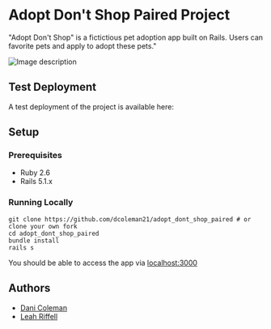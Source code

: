 # Adopt Don't Shop Paired Project

"Adopt Don't Shop" is a fictictious pet adoption app built on Rails. Users can favorite pets and apply to adopt these pets."

![Image description](http://localhost:3000/)

## Test Deployment

A test deployment of the project is available here:

## Setup

### Prerequisites

- Ruby 2.6
- Rails 5.1.x


### Running Locally

```shell
git clone https://github.com/dcoleman21/adopt_dont_shop_paired # or clone your own fork
cd adopt_dont_shop_paired
bundle install
rails s
```

You should be able to access the app via [localhost:3000](http://localhost:3000/)

## Authors
- [Dani Coleman](https://github.com/dcoleman21)
- [Leah Riffell](https://github.com/leahriffell)
